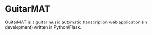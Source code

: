 # GuitarMAT

GuitarMAT is a guitar music automatic transcription web application (in development) written in Python/Flask.
